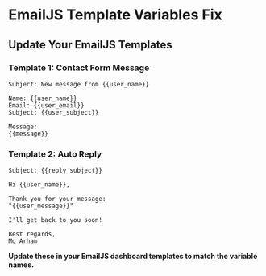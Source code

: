 # EmailJS Template Variables Fix

## Update Your EmailJS Templates

### Template 1: Contact Form Message
```
Subject: New message from {{user_name}}

Name: {{user_name}}
Email: {{user_email}}
Subject: {{user_subject}}

Message:
{{message}}
```

### Template 2: Auto Reply
```
Subject: {{reply_subject}}

Hi {{user_name}},

Thank you for your message:
"{{user_message}}"

I'll get back to you soon!

Best regards,
Md Arham
```

**Update these in your EmailJS dashboard templates to match the variable names.**